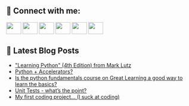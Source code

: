 ## 🔎 Connect with me:
[<img height="32" width="40" src="https://cdn.jsdelivr.net/npm/simple-icons@v5/icons/telegram.svg" />](https://t.me/bullbesh)
[<img height="32" width="40" src="https://cdn.jsdelivr.net/npm/simple-icons@v5/icons/vk.svg" />](https://vk.com/bullbesh)
[<img height="32" width="40" src="https://cdn.jsdelivr.net/npm/simple-icons@v5/icons/twitter.svg" />](https://twitter.com/bullbesh1)
[<img height="32" width="40" src="https://cdn.jsdelivr.net/npm/simple-icons@v5/icons/instagram.svg" />](https://www.instagram.com/bullbesh)
[<img height="32" width="40" src="https://cdn.jsdelivr.net/npm/simple-icons@v5/icons/reddit.svg" />](https://www.reddit.com/user/bullbesh)
[<img height="32" width="40" src="https://cdn.jsdelivr.net/npm/simple-icons@v5/icons/youtube.svg" />](https://www.youtube.com/channel/UCtfjRs6uzgq5mfm8S06WTcg)

## 📕 Latest Blog Posts
<!-- BLOG-POST-LIST:START -->
- [&quot;Learning Python&quot; &lpar;4th Edition&rpar; from Mark Lutz](https://www.reddit.com/r/Python/comments/vof8od/learning_python_4th_edition_from_mark_lutz/)
- [Python + Accelerators?](https://www.reddit.com/r/Python/comments/voeuul/python_accelerators/)
- [Is the python fundamentals course on Great Learning a good way to learn the basics?](https://www.reddit.com/r/Python/comments/vods6z/is_the_python_fundamentals_course_on_great/)
- [Unit Tests - what’s the point?](https://www.reddit.com/r/Python/comments/voc6kr/unit_tests_whats_the_point/)
- [My first coding project... &lpar;I suck at coding&rpar;](https://www.reddit.com/r/Python/comments/voc14k/my_first_coding_project_i_suck_at_coding/)
<!-- BLOG-POST-LIST:END -->
